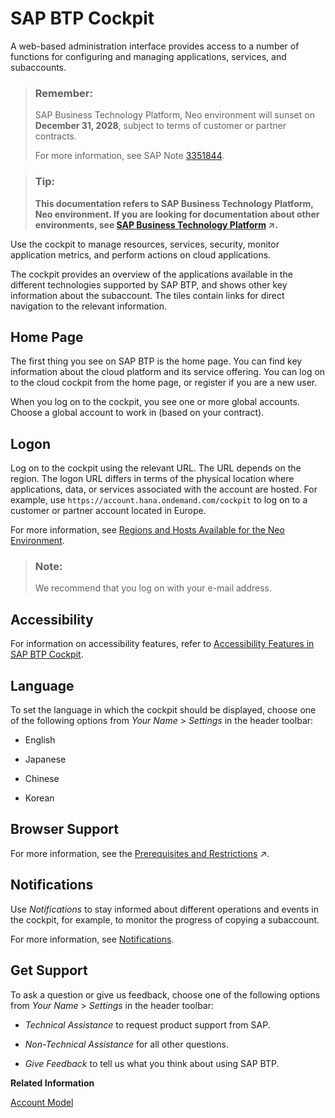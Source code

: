 <!-- copy19d7119265474dd18ec16fad2a0b28c1 -->

# SAP BTP Cockpit

A web-based administration interface provides access to a number of functions for configuring and managing applications, services, and subaccounts.

> ### Remember:  
> SAP Business Technology Platform, Neo environment will sunset on **December 31, 2028**, subject to terms of customer or partner contracts.
> 
> For more information, see SAP Note [3351844](https://me.sap.com/notes/3351844).

> ### Tip:  
> **This documentation refers to SAP Business Technology Platform, Neo environment. If you are looking for documentation about other environments, see [SAP Business Technology Platform](https://help.sap.com/viewer/65de2977205c403bbc107264b8eccf4b/Cloud/en-US/6a2c1ab5a31b4ed9a2ce17a5329e1dd8.html "SAP Business Technology Platform (SAP BTP) is an integrated offering comprised of four technology portfolios: database and data management, application development and integration, analytics, and intelligent technologies. The platform offers users the ability to turn data into business value, compose end-to-end business processes, and build and extend SAP applications quickly.") :arrow_upper_right:.**

Use the cockpit to manage resources, services, security, monitor application metrics, and perform actions on cloud applications.

The cockpit provides an overview of the applications available in the different technologies supported by SAP BTP, and shows other key information about the subaccount. The tiles contain links for direct navigation to the relevant information.



<a name="copy19d7119265474dd18ec16fad2a0b28c1__section_t2p_pcq_kz"/>

## Home Page

The first thing you see on SAP BTP is the home page. You can find key information about the cloud platform and its service offering. You can log on to the cloud cockpit from the home page, or register if you are a new user.

When you log on to the cockpit, you see one or more global accounts. Choose a global account to work in \(based on your contract\).



<a name="copy19d7119265474dd18ec16fad2a0b28c1__section_a1s_mbq_kz"/>

## Logon

Log on to the cockpit using the relevant URL. The URL depends on the region. The logon URL differs in terms of the physical location where applications, data, or services associated with the account are hosted. For example, use `https://account.hana.ondemand.com/cockpit` to log on to a customer or partner account located in Europe.

For more information, see [Regions and Hosts Available for the Neo Environment](regions-and-hosts-available-for-the-neo-environment-d722f7c.md).

> ### Note:  
> We recommend that you log on with your e-mail address.



<a name="copy19d7119265474dd18ec16fad2a0b28c1__section_awr_mbq_kz"/>

## Accessibility

For information on accessibility features, refer to [Accessibility Features in SAP BTP Cockpit](accessibility-features-in-sap-btp-cockpit-185161b.md).



<a name="copy19d7119265474dd18ec16fad2a0b28c1__section_ysr_mbq_kz"/>

## Language

To set the language in which the cockpit should be displayed, choose one of the following options from *Your Name* \> *Settings* in the header toolbar:

-   English

-   Japanese

-   Chinese

-   Korean




<a name="copy19d7119265474dd18ec16fad2a0b28c1__section_knr_mbq_kz"/>

## Browser Support

For more information, see the [Prerequisites and Restrictions](https://help.sap.com/viewer/65de2977205c403bbc107264b8eccf4b/Cloud/en-US/e6ddaefcbb571014b70fa01fc6a3f818.html "Find a list of the product prerequisites and restrictions for SAP BTP.") :arrow_upper_right:.



<a name="copy19d7119265474dd18ec16fad2a0b28c1__section_sjr_mbq_kz"/>

## Notifications

Use *Notifications* to stay informed about different operations and events in the cockpit, for example, to monitor the progress of copying a subaccount.

For more information, see [Notifications](notifications-2a76b6a.md).



<a name="copy19d7119265474dd18ec16fad2a0b28c1__section_wwk_5yx_kbb"/>

## Get Support

To ask a question or give us feedback, choose one of the following options from *Your Name* \> *Settings* in the header toolbar:

-   *Technical Assistance* to request product support from SAP.

-   *Non-Technical Assistance* for all other questions.

-   *Give Feedback* to tell us what you think about using SAP BTP.


**Related Information**  


[Account Model](account-model-722a475.md#copy722a4755da7f4b7e9929be8f15af0f1b "Learn more about the different types of accounts on SAP BTP and how they relate to each other.")

